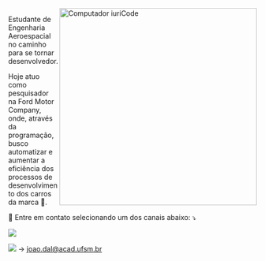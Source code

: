 <img src="https://raw.githubusercontent.com/MicaelliMedeiros/micaellimedeiros/master/image/computer-illustration.png" min-width="400px" max-width="400px" width="400px" align="right" alt="Computador iuriCode">

<p align="left"> 
  Estudante de Engenharia Aeroespacial no caminho para se tornar desenvolvedor.

Hoje atuo como pesquisador na Ford Motor Company, onde, através da programação, busco automatizar e aumentar a eficiência dos processos de desenvolvimento dos carros da marca :blue_car:.
</p>


<p align="left">
  💌 Entre em contato selecionando um dos canais abaixo: ⤵️
</p>

[<img src="https://img.shields.io/badge/-Linkedin-0e76a8?style=flat-square&logo=Linkedin&logoColor=white&link">](https://www.linkedin.com/in/jo%C3%A3o-gabriel-dal-forno/)
  
[<img src="https://img.shields.io/badge/-Gmail-FF0000?style=flat-square&labelColor=FF0000&logo=gmail&logoColor=white&link">](joao.dal@acad.ufsm.br) -> joao.dal@acad.ufsm.br


